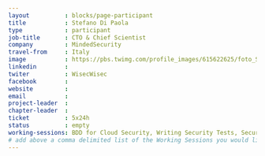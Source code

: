 ```yaml
---
layout          : blocks/page-participant
title           : Stefano Di Paola
type            : participant
job-title       : CTO & Chief Scientist
company         : MindedSecurity
travel-from     : Italy
image           : https://pbs.twimg.com/profile_images/615622625/foto_StefanoDiPaola_thumb.jpg
linkedin        :
twiter          : WisecWisec
facebook        :
website         :
email           :
project-leader  :
chapter-leader  :
ticket          : 5x24h
status          : empty
working-sessions: BDD for Cloud Security, Writing Security Tests, Securing the CI Pipeline, JIRA Risk Workflow, DevSecOps vs SecDevOps, Docker Security, Netflix Security Automation, Node Security Round Table, Machine Learning and Security, ZAP, Owasp Orizon Reboot, Threat and Vulnerability Management, NodeGoat, Define Agile Security Practices, Agile Practices for Security Teams, Creating AppSec Talent (next 100k professionals), Recruiting AppSec Talent, Teaching Attacker perspective to Developers, Juice Shop
# add above a comma delimited list of the Working Sessions you would like to attend (use the session's title)
---
```


<!-- put more details about participant here -->

